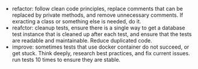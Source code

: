 - refactor: follow clean code principles, replace comments that can be replaced by private methods, and remove unnecessary comments. If exracting a class or something else is needed, do it.
- reafctor: cleanup tests, ensure there is a single way to get a database test instance that is cleaned up after each test, and ensure that the tests are readable and maintainable. Reduce duplicated code.
- improve: sometimes tests that use docker container do not succeed, or get stuck. Think deeply, research best practices, and fix current issues. run tests 10 times to ensure they are stable.
